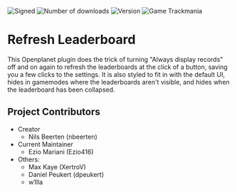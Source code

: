 ![Signed](https://img.shields.io/badge/Signed-Yes-00AA00)
![Number of downloads](https://img.shields.io/badge/dynamic/json?query=downloads&url=https%3A%2F%2Fopenplanet.dev%2Fapi%2Fplugin%2F229&label=Downloads&color=purple)
![Version](https://img.shields.io/badge/dynamic/json?query=version&url=https%3A%2F%2Fopenplanet.dev%2Fapi%2Fplugin%2F229&label=Version&color=red)
![Game Trackmania](https://img.shields.io/badge/Game-Trackmania-blue)

# Refresh Leaderboard

This Openplanet plugin does the trick of turning "Always display records" off and on again to refresh the leaderboards at the click of a button, saving you a few clicks to the settings. It is also styled to fit in with the default UI, hides in gamemodes where the leaderboards aren't visible, and hides when the leaderboard has been collapsed.

## Project Contributors

- Creator
    - Nils Beerten (nbeerten)
- Current Maintainer
    - Ezio Mariani (Ezio416)
- Others:
    - Max Kaye (XertroV)
    - Daniel Peukert (dpeukert)
    - w1lla
